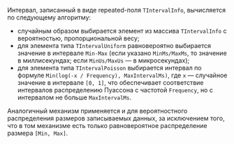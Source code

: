 Интервал, записанный в виде repeated-поля `TIntervalInfo`, вычисляется по следующему алгоритму:

* случайным образом выбирается элемент из массива `TIntervalInfo` с вероятностью, пропорциональной весу;
* для элемента типа `TIntervalUniform` равновероятно выбирается значение в интервале `Min-Max` (если указано `MinMs/MaxMs`, то значение в миллисекундах; если `MinUs/MaxUs` — в микросекундах);
* для элемента типа `TIntervalPoisson` выбирается интервал по формуле `Min(log(-x / Frequency), MaxIntervalMs)`, где `x` — случайное значение в интервале `[0, 1]`, что обеспечивает соответствие интервалов распределению Пуассона с частотой `Frequency`, но с интервалом не больше `MaxIntervalMs`.

Аналогичный механизм применяется и для вероятностного распределения размеров записываемых данных, за исключением того, что в том механизме есть только равновероятное распределение размера `[Min, Max]`.
